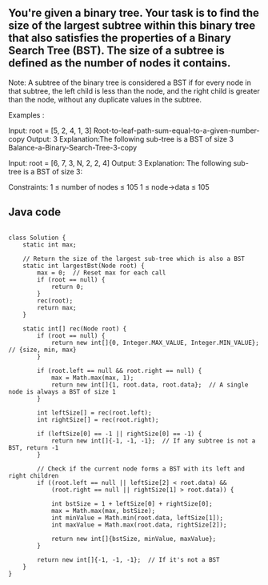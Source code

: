 ## You're given a binary tree. Your task is to find the size of the largest subtree within this binary tree that also satisfies the properties of a Binary Search Tree (BST). The size of a subtree is defined as the number of nodes it contains.

Note: A subtree of the binary tree is considered a BST if for every node in that subtree, the left child is less than the node, and the right child is greater than the node, without any duplicate values in the subtree.

Examples :

Input: root = [5, 2, 4, 1, 3]
Root-to-leaf-path-sum-equal-to-a-given-number-copy
Output: 3
Explanation:The following sub-tree is a BST of size 3
Balance-a-Binary-Search-Tree-3-copy  

Input: root = [6, 7, 3, N, 2, 2, 4]
Output: 3
Explanation: The following sub-tree is a BST of size 3:

Constraints:
1 ≤ number of nodes ≤ 105
1 ≤ node->data ≤ 105

## Java code
```

class Solution {
    static int max;

    // Return the size of the largest sub-tree which is also a BST
    static int largestBst(Node root) {
        max = 0;  // Reset max for each call
        if (root == null) {
            return 0;
        }
        rec(root);
        return max;
    }

    static int[] rec(Node root) {
        if (root == null) {
            return new int[]{0, Integer.MAX_VALUE, Integer.MIN_VALUE}; // {size, min, max}
        }

        if (root.left == null && root.right == null) {
            max = Math.max(max, 1);
            return new int[]{1, root.data, root.data};  // A single node is always a BST of size 1
        }

        int leftSize[] = rec(root.left);
        int rightSize[] = rec(root.right);

        if (leftSize[0] == -1 || rightSize[0] == -1) {
            return new int[]{-1, -1, -1};  // If any subtree is not a BST, return -1
        }

        // Check if the current node forms a BST with its left and right children
        if ((root.left == null || leftSize[2] < root.data) && 
            (root.right == null || rightSize[1] > root.data)) {
            
            int bstSize = 1 + leftSize[0] + rightSize[0];
            max = Math.max(max, bstSize);
            int minValue = Math.min(root.data, leftSize[1]);
            int maxValue = Math.max(root.data, rightSize[2]);

            return new int[]{bstSize, minValue, maxValue};
        }

        return new int[]{-1, -1, -1};  // If it's not a BST
    }
}
